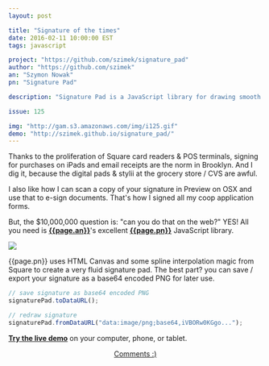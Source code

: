 ```yaml
---
layout: post

title: "Signature of the times"
date: 2016-02-11 10:00:00 EST
tags: javascript

project: "https://github.com/szimek/signature_pad"
author: "https://github.com/szimek"
an: "Szymon Nowak"
pn: "Signature Pad"

description: "Signature Pad is a JavaScript library for drawing smooth signatures using HTML5 Canvas."

issue: 125

img: "http://gam.s3.amazonaws.com/img/i125.gif"
demo: "http://szimek.github.io/signature_pad/"
---
```


Thanks to the proliferation of Square card readers & POS terminals, signing for purchases on iPads and email receipts are the norm in Brooklyn. And I dig it, because the digital pads & stylii at the grocery store / CVS are awful.

I also like how I can scan a copy of your signature in Preview on OSX and use that to e-sign documents. That's how I signed all my coop application forms.

But, the $10,000,000 question is: "can you do that on the web?" YES! All you need is <strong><a href="{{page.author}}" title="{{page.an}} on GitHub" target="_blank">{{page.an}}</a></strong>'s excellent <strong><a href="{{page.project}}" title="{{page.pn}} on GitHub" target="_blank">{{page.pn}}</a></strong> JavaScript library.

<img src="{{page.img}}" class="demo">

{{page.pn}} uses HTML Canvas and some spline interpolation magic from Square to create a very fluid signature pad. The best part? you can save / export your signature as a base64 encoded PNG for later use.

```javascript
// save signature as base64 encoded PNG
signaturePad.toDataURL();

// redraw signature  
signaturePad.fromDataURL("data:image/png;base64,iVBORw0KGgo...");
```

<strong><a href="{{page.demo}}" title="{{page.pn}} live demo" target="_blank">Try the live demo</a></strong> on your computer, phone, or tablet.

<center><a href="{{ page.url }}#comments" class="btn btn-primary btn-comment" title="Discuss this issue of Git @ Me online">Comments :)</a></center>
